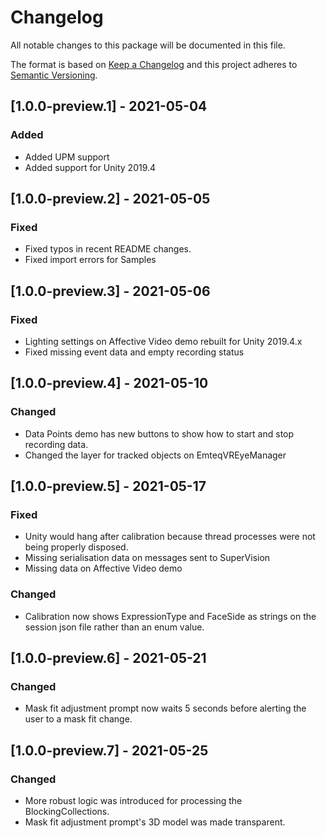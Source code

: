 # Changelog
All notable changes to this package will be documented in this file.

The format is based on [Keep a Changelog](http://keepachangelog.com/en/1.0.0/)
and this project adheres to [Semantic Versioning](http://semver.org/spec/v2.0.0.html).

## [1.0.0-preview.1] - 2021-05-04
### Added
- Added UPM support
- Added support for Unity 2019.4

## [1.0.0-preview.2] - 2021-05-05
### Fixed
- Fixed typos in recent README changes.
- Fixed import errors for Samples

## [1.0.0-preview.3] - 2021-05-06
### Fixed
- Lighting settings on Affective Video demo rebuilt for Unity 2019.4.x
- Fixed missing event data and empty recording status

## [1.0.0-preview.4] - 2021-05-10
### Changed
- Data Points demo has new buttons to show how to start and stop recording data.
- Changed the layer for tracked objects on EmteqVREyeManager

## [1.0.0-preview.5] - 2021-05-17
### Fixed
- Unity would hang after calibration because thread processes were not being properly disposed.
- Missing serialisation data on messages sent to SuperVision
- Missing data on Affective Video demo
### Changed
- Calibration now shows ExpressionType and FaceSide as strings on the session json file rather than an enum value.

## [1.0.0-preview.6] - 2021-05-21
### Changed
- Mask fit adjustment prompt now waits 5 seconds before alerting the user to a mask fit change.

## [1.0.0-preview.7] - 2021-05-25
### Changed
- More robust logic was introduced for processing the BlockingCollections.
- Mask fit adjustment prompt's 3D model was made transparent.